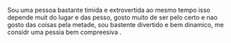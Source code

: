   Sou uma pessoa bastante timida e extrovertida ao mesmo tempo  isso depende muit do lugar e das pesso, gosto muito de ser pelo certo e nao  gosto das coisas pela metade, sou bastente divertido e bem dinamico, me considr uma pessia bem compreesiva .
